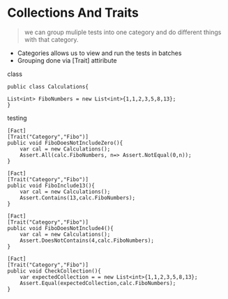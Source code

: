 # Collections And Traits

> we can group muliple tests into one category and do different things with that category.

- Categories allows us to view and run the tests in batches 
- Grouping done via [Trait] attiribute

class
```
public class Calculations{

List<int> FiboNumbers = new List<int>{1,1,2,3,5,8,13};
}
```


testing 
```
[Fact]
[Trait("Category","Fibo")]
public void FiboDoesNotIncludeZero(){
    var cal = new Calculations();
    Assert.All(calc.FiboNumbers, n=> Assert.NotEqual(0,n));
}
```


```
[Fact]
[Trait("Category","Fibo")]
public void FiboInclude13(){
    var cal = new Calculations();
    Assert.Contains(13,calc.FiboNumbers);
}
```

```
[Fact]
[Trait("Category","Fibo")]
public void FiboDoesNotInclude4(){
    var cal = new Calculations();
    Assert.DoesNotContains(4,calc.FiboNumbers);
}
```

```
[Fact]
[Trait("Category","Fibo")]
public void CheckCollection(){
    var expectedCollection = = new List<int>{1,1,2,3,5,8,13};
    Assert.Equal(expectedCollection,calc.FiboNumbers);
}
```
